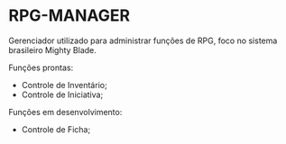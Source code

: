 # RPG-MANAGER
 
Gerenciador utilizado para administrar funções de RPG, foco no sistema brasileiro Mighty Blade.

Funções prontas:
- Controle de Inventário;
- Controle de Iniciativa;

Funções em desenvolvimento:

- Controle de Ficha;


